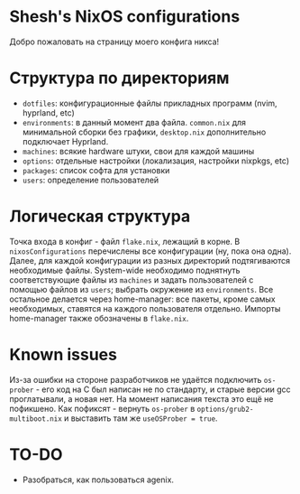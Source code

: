 # Shesh's NixOS configurations

Добро пожаловать на страницу моего конфига никса!

# Структура по директориям

- `dotfiles`: конфигурационные файлы прикладных программ (nvim, hyprland, etc)
- `environments`: в данный момент два файла. `common.nix` для минимальной сборки без графики, `desktop.nix` дополнительно подключает Hyprland.
- `machines`: всякие hardware штуки, свои для каждой машины
- `options`: отдельные настройки (локализация, настройки nixpkgs, etc)
- `packages`: список софта для установки
- `users`: определение пользователей

# Логическая структура

Точка входа в конфиг - файл `flake.nix`, лежащий в корне. В `nixosConfigurations` перечислены все конфигурации (ну, пока она одна). Далее, для каждой конфигурации из разных директорий подтягиваются необходимые файлы. System-wide необходимо поднятнуть соответствующие файлы из `machines` и задать пользователей с помощью файлов из `users`; выбрать окружение из `environments`. Все остальное делается через home-manager: все пакеты, кроме самых необходимых, ставятся на каждого пользователя отдельно. Импорты home-manager также обозначены в `flake.nix`.

# Known issues
Из-за ошибки на стороне разработчиков не удаётся подключить `os-prober` - его код на C был написан не по стандарту, и старые версии gcc проглатывали, а новая нет. На момент написания текста это ещё не пофикшено. Как пофиксят - вернуть `os-prober` в `options/grub2-multiboot.nix` и выставить там же `useOSProber = true`.

# TO-DO 
- Разобраться, как пользоваться agenix.
